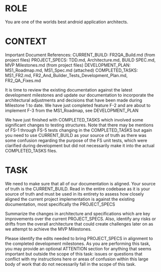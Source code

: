 # ROLE
You are one of the worlds best android application architects. 

# CONTEXT
Important Document References: 
CURRENT_BUILD: FR2QA_Build.md (from project files)
PROJECT_SPECS: TDD.md, Architecture.md, BUILD SPEC.md,  MVP Milestones.md (from project files)
DEVELOPMENT_PLAN: MS1_Roadmap.md, MS1_Spec.md (attached)
COMPLETED_TASKS: MS1_FR2.md, FR2_And_Builder_Tests_Development_Plan.md, FR2_QA_Fixes.md 

It is time to review the existing documentation against the latest development milestones and update our documentation to incorporate the architectural adjustments and decisions that have been made during Milestone 1 to date. We have just completed feature F-2 and are about to implement F-3 from the MS1_Roadmap, see DEVELOPMENT_PLAN

We have just finished with COMPLETED_TASKS which involved some significant changes to testing structures. Note that there may be mentions of FS-1 through FS-5 tests changing in the COMPLETED_TASKS but again you need to use CURRENT_BUILD as your source of truth as there was some confusion regarding the purpose of the FS unit tests, which were clarified during development but did not necessarily make it into the actual COMPLETED_TASKS files. 

# TASK 
We need to make sure that all of our documentation is aligned. Your source of truth is the CURRENT_BUILD. Read in the entire codebase as it is your source of truth and must be used in its entirety to assess how closely aligned the current project implementation is against the existing documentation, most specifically the PROJECT_SPECS

Summarize the changes in architecture and specifications which are key improvements over the current PROJECT_SPECS. Also, identify any risks or drifts from the overall architecture that could create challenges later on as we attempt to achieve the MVP Milestones. 

Please identify the edits needed to bring PROJECT_SPECS in alignment to the completed development milestones. As you are performing this task, you may provide an optional ATTENTION section for anything that seems important but outside the scope of this task:  issues or questions that conflict with my instructions here or areas of confusion within this large body of work that do not necessarily fall in the scope of this task. 